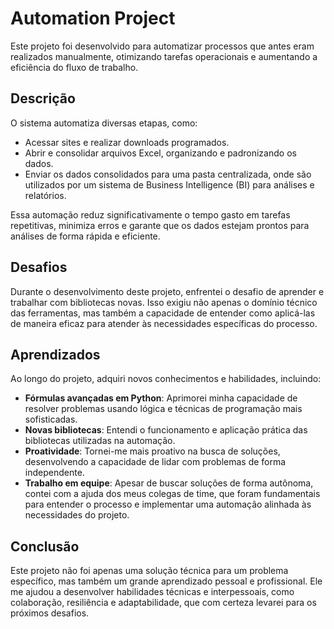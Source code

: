 # Automation Project  

Este projeto foi desenvolvido para automatizar processos que antes eram realizados manualmente, otimizando tarefas operacionais e aumentando a eficiência do fluxo de trabalho.  

## Descrição  

O sistema automatiza diversas etapas, como:  
- Acessar sites e realizar downloads programados.  
- Abrir e consolidar arquivos Excel, organizando e padronizando os dados.  
- Enviar os dados consolidados para uma pasta centralizada, onde são utilizados por um sistema de Business Intelligence (BI) para análises e relatórios.  

Essa automação reduz significativamente o tempo gasto em tarefas repetitivas, minimiza erros e garante que os dados estejam prontos para análises de forma rápida e eficiente.  

## Desafios  

Durante o desenvolvimento deste projeto, enfrentei o desafio de aprender e trabalhar com bibliotecas novas. Isso exigiu não apenas o domínio técnico das ferramentas, mas também a capacidade de entender como aplicá-las de maneira eficaz para atender às necessidades específicas do processo.  

## Aprendizados  

Ao longo do projeto, adquiri novos conhecimentos e habilidades, incluindo:  
- **Fórmulas avançadas em Python**: Aprimorei minha capacidade de resolver problemas usando lógica e técnicas de programação mais sofisticadas.  
- **Novas bibliotecas**: Entendi o funcionamento e aplicação prática das bibliotecas utilizadas na automação.  
- **Proatividade**: Tornei-me mais proativo na busca de soluções, desenvolvendo a capacidade de lidar com problemas de forma independente.  
- **Trabalho em equipe**: Apesar de buscar soluções de forma autônoma, contei com a ajuda dos meus colegas de time, que foram fundamentais para entender o processo e implementar uma automação alinhada às necessidades do projeto.  

## Conclusão  

Este projeto não foi apenas uma solução técnica para um problema específico, mas também um grande aprendizado pessoal e profissional. Ele me ajudou a desenvolver habilidades técnicas e interpessoais, como colaboração, resiliência e adaptabilidade, que com certeza levarei para os próximos desafios.  
